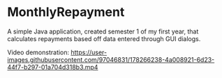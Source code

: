 # MonthlyRepayment
A simple Java application, created semester 1 of my first year, that calculates repayments based off data entered through GUI dialogs. 

Video demonstration:
https://user-images.githubusercontent.com/97046831/178266238-4a008921-6d23-44f7-b297-01a704d318b3.mp4
